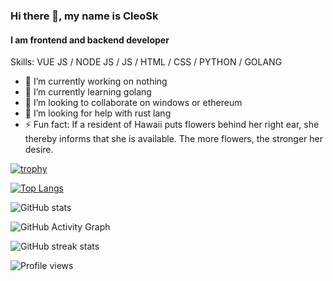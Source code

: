 ### Hi there 👋, my name is CleoSk
#### I am frontend and backend developer

Skills: VUE JS / NODE JS / JS / HTML / CSS / PYTHON / GOLANG

- 🔭 I’m currently working on nothing 
- 🌱 I’m currently learning golang 
- 👯 I’m looking to collaborate on windows or ethereum 
- 🤔 I’m looking for help with rust lang 
- ⚡ Fun fact: If a resident of Hawaii puts flowers behind her right ear, she thereby informs that she is available. The more flowers, the stronger her desire. 

[![trophy](https://github-profile-trophy.vercel.app/?username=CleoSk)](https://github.com/ryo-ma/github-profile-trophy)

[![Top Langs](https://github-readme-stats.vercel.app/api/top-langs/?username=CleoSk)](https://github.com/anuraghazra/github-readme-stats)

![GitHub stats](https://github-readme-stats.vercel.app/api?username=CleoSk&show_icons=true)  

![GitHub Activity Graph](https://activity-graph.herokuapp.com/graph?username=CleoSk)  

![GitHub streak stats](https://github-readme-streak-stats.herokuapp.com/?user=CleoSk)  

![Profile views](https://gpvc.arturio.dev/CleoSk)  
